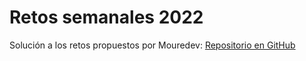 # Retos semanales 2022

Solución a los retos propuestos por Mouredev: [Repositorio en GitHub]("https://github.com/mouredev/Weekly-Challenge-2022-Kotlin")
